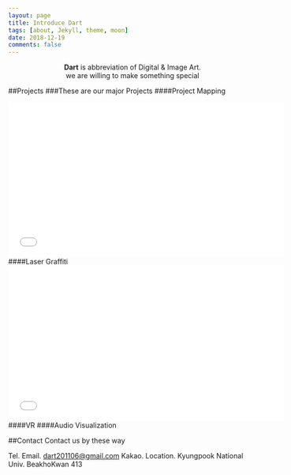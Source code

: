 ```yaml
---
layout: page
title: Introduce Dart
tags: [about, Jekyll, theme, moon]
date: 2018-12-19
comments: false
---
```

    
<center><b>Dart</b> is abbreviation of Digital & Image Art.</center>
<center> we are willing to make something special</center>

##Projects
###These are our major Projects 
####Project Mapping
<iframe width="560" height="315" src="//www.youtube.com/watch?v=MU57XtHQu3c" frameborder="0"> </iframe>
####Laser Graffiti
<iframe width="560" height="315" src="//www.youtube.com/watch?v=jLwrPJXooHs" frameborder="0"> </iframe>
####VR
####Audio Visualization

##Contact
Contact us by these way

Tel. 
Email. dart201106@gmail.com
Kakao. 
Location. Kyungpook National Univ. BeakhoKwan 413
